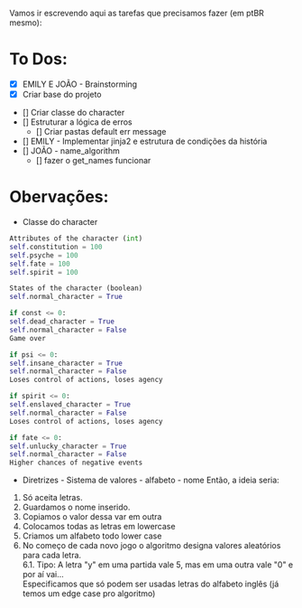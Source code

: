 Vamos ir escrevendo aqui as tarefas que precisamos fazer (em ptBR mesmo):


# To Dos: 
- [X] EMILY E JOÃO - Brainstorming
- [X] Criar base do projeto
- [] Criar classe do character
- [] Estruturar a lógica de erros
    - [] Criar pastas default err message
- [] EMILY - Implementar jinja2 e estrutura de condições da história
- [] JOÃO - name_algorithm
    - [] fazer o get_names funcionar


# Obervações:

- Classe do character
```python
Attributes of the character (int)
self.constitution = 100
self.psyche = 100
self.fate = 100
self.spirit = 100

States of the character (boolean)
self.normal_character = True

if const <= 0:
self.dead_character = True
self.normal_character = False
Game over

if psi <= 0:
self.insane_character = True
self.normal_character = False
Loses control of actions, loses agency

if spirit <= 0:
self.enslaved_character = True
self.normal_character = False
Loses control of actions, loses agency

if fate <= 0:
self.unlucky_character = True
self.normal_character = False
Higher chances of negative events
```

- Diretrizes - Sistema de valores - alfabeto - nome
Então, a ideia seria:
1. Só aceita letras.
2. Guardamos o nome inserido.
3. Copiamos o valor dessa var em outra
4. Colocamos todas as letras em lowercase
5. Criamos um alfabeto todo lower case
6. No começo de cada novo jogo o algoritmo designa valores aleatórios para cada letra. <br>
6.1. Tipo: A letra "y" em uma partida vale 5, mas em uma outra vale "0" e por aí vai... <br>
Especificamos que só podem ser usadas letras do alfabeto inglês (já temos um edge case pro algoritmo)
